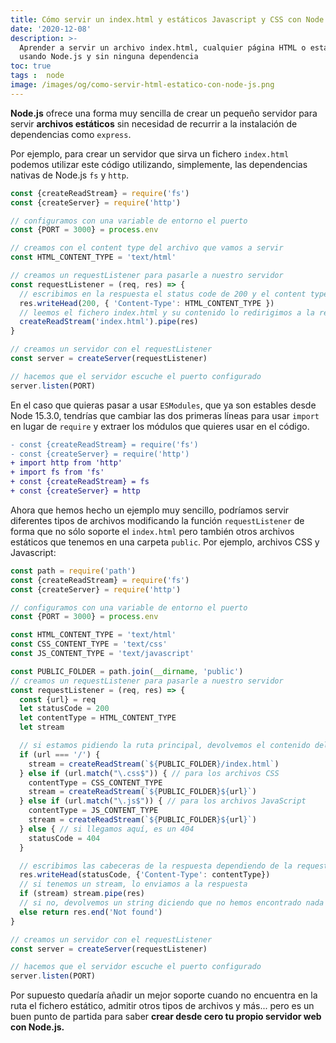```yaml
---
title: Cómo servir un index.html y estáticos Javascript y CSS con Node.js
date: '2020-12-08'
description: >-
  Aprender a servir un archivo index.html, cualquier página HTML o estáticos
  usando Node.js y sin ninguna dependencia
toc: true
tags :  node
image: /images/og/como-servir-html-estatico-con-node-js.png
---
```


**Node.js** ofrece una forma muy sencilla de crear un pequeño servidor para servir **archivos estáticos** sin necesidad de recurrir a la instalación de dependencias como `express`.

Por ejemplo, para crear un servidor que sirva un fichero `index.html` podemos utilizar este código utilizando, simplemente, las dependencias nativas de Node.js `fs` y `http`.

```javascript
const {createReadStream} = require('fs')
const {createServer} = require('http')

// configuramos con una variable de entorno el puerto
const {PORT = 3000} = process.env

// creamos con el content type del archivo que vamos a servir
const HTML_CONTENT_TYPE = 'text/html'

// creamos un requestListener para pasarle a nuestro servidor
const requestListener = (req, res) => {
  // escribimos en la respuesta el status code de 200 y el content type que necesitamos
  res.writeHead(200, { 'Content-Type': HTML_CONTENT_TYPE })
  // leemos el fichero index.html y su contenido lo redirigimos a la respuesta
  createReadStream('index.html').pipe(res)
}

// creamos un servidor con el requestListener
const server = createServer(requestListener)

// hacemos que el servidor escuche el puerto configurado
server.listen(PORT)
```

En el caso que quieras pasar a usar `ESModules`, que ya son estables desde Node 15.3.0, tendrías que cambiar las dos primeras líneas para usar `import` en lugar de `require` y extraer los módulos que quieres usar en el código.

```diff
- const {createReadStream} = require('fs')
- const {createServer} = require('http')
+ import http from 'http'
+ import fs from 'fs'
+ const {createReadStream} = fs
+ const {createServer} = http
```

Ahora que hemos hecho un ejemplo muy sencillo, podríamos servir diferentes tipos de archivos modificando la función `requestListener` de forma que no sólo soporte el `index.html` pero también otros archivos estáticos que tenemos en una carpeta `public`. Por ejemplo, archivos CSS y Javascript:

```javascript
const path = require('path')
const {createReadStream} = require('fs')
const {createServer} = require('http')

// configuramos con una variable de entorno el puerto
const {PORT = 3000} = process.env

const HTML_CONTENT_TYPE = 'text/html'
const CSS_CONTENT_TYPE = 'text/css'
const JS_CONTENT_TYPE = 'text/javascript'

const PUBLIC_FOLDER = path.join(__dirname, 'public')
// creamos un requestListener para pasarle a nuestro servidor
const requestListener = (req, res) => {
  const {url} = req
  let statusCode = 200
  let contentType = HTML_CONTENT_TYPE
  let stream

  // si estamos pidiendo la ruta principal, devolvemos el contenido del index.html
  if (url === '/') {
    stream = createReadStream(`${PUBLIC_FOLDER}/index.html`)
  } else if (url.match("\.css$")) { // para los archivos CSS
    contentType = CSS_CONTENT_TYPE
    stream = createReadStream(`${PUBLIC_FOLDER}${url}`)
  } else if (url.match("\.js$")) { // para los archivos JavaScript
    contentType = JS_CONTENT_TYPE
    stream = createReadStream(`${PUBLIC_FOLDER}${url}`)
  } else { // si llegamos aquí, es un 404
    statusCode = 404
  }

  // escribimos las cabeceras de la respuesta dependiendo de la request
  res.writeHead(statusCode, {'Content-Type': contentType})
  // si tenemos un stream, lo enviamos a la respuesta
  if (stream) stream.pipe(res)
  // si no, devolvemos un string diciendo que no hemos encontrado nada
  else return res.end('Not found')
}

// creamos un servidor con el requestListener
const server = createServer(requestListener)

// hacemos que el servidor escuche el puerto configurado
server.listen(PORT)
```

Por supuesto quedaría añadir un mejor soporte cuando no encuentra en la ruta el fichero estático, admitir otros tipos de archivos y más... pero es un buen punto de partida para saber **crear desde cero tu propio servidor web con Node.js.**
